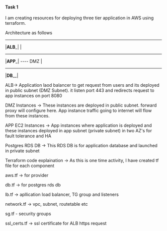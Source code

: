 #### Task 1

I am creating resources for deploying three tier application in AWS using terraform.

Architecture as follows
 ____________
|____ALB_____|
      |
 ____________
|____APP_____| ---- DMZ
      |
 ____________
|____DB______|      

ALB-> Application laod balancer to get request from users and its deployed in public subnet (DMZ Subnet). it listen port 443 and redirects request to app instances on port 8080

DMZ Instances ->  These instances are deployed in public subnet. forward proxy will configure here. App instance traffic going to internet will flow from these instances.

APP EC2 Instances -> App instances where application is deployed and these instances deployed in app subnet (private subnet) in two AZ's for fault tolerance and HA

Postgres RDS DB -> This RDS DB is for application database and launched in private subnet

Terraform code explaination ->
As this is one time activity, I have created tf file for each component 

aws.tf -> for provider 

db.tf -> for postgres rds db

lb.tf -> apllication load balancer, TG group and listeners

network.tf -> vpc, subnet, routetable etc

sg.tf - security groups

ssl_certs.tf -> ssl certificate for ALB https request


